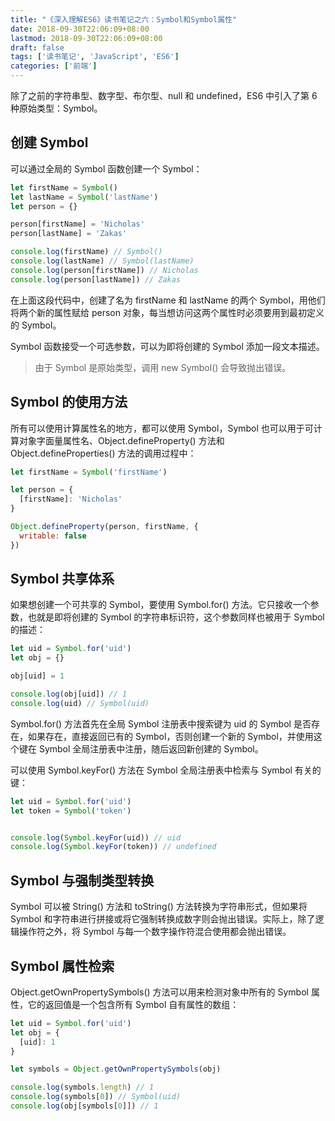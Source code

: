 ```yaml
---
title: "《深入理解ES6》读书笔记之六：Symbol和Symbol属性"
date: 2018-09-30T22:06:09+08:00
lastmod: 2018-09-30T22:06:09+08:00
draft: false
tags: ['读书笔记', 'JavaScript', 'ES6']
categories: ['前端']
---
```


除了之前的字符串型、数字型、布尔型、null 和 undefined，ES6 中引入了第 6 种原始类型：Symbol。

## 创建 Symbol

可以通过全局的 Symbol 函数创建一个 Symbol：

```javascript
let firstName = Symbol()
let lastName = Symbol('lastName')
let person = {}

person[firstName] = 'Nicholas'
person[lastName] = 'Zakas'

console.log(firstName) // Symbol()
console.log(lastName) // Symbol(lastName)
console.log(person[firstName]) // Nicholas
console.log(person[lastName]) // Zakas
```

在上面这段代码中，创建了名为 firstName 和 lastName 的两个 Symbol，用他们将两个新的属性赋给 person 对象，每当想访问这两个属性时必须要用到最初定义的 Symbol。

Symbol 函数接受一个可选参数，可以为即将创建的 Symbol 添加一段文本描述。

> 由于 Symbol 是原始类型，调用 new Symbol() 会导致抛出错误。

## Symbol 的使用方法

所有可以使用计算属性名的地方，都可以使用 Symbol，Symbol 也可以用于可计算对象字面量属性名、Object.defineProperty() 方法和 Object.defineProperties() 方法的调用过程中：

```javascript
let firstName = Symbol('firstName')

let person = {
  [firstName]: 'Nicholas'
}

Object.defineProperty(person, firstName, {
  writable: false
})
```

## Symbol 共享体系

如果想创建一个可共享的 Symbol，要使用 Symbol.for() 方法。它只接收一个参数，也就是即将创建的 Symbol 的字符串标识符，这个参数同样也被用于 Symbol 的描述：

```javascript
let uid = Symbol.for('uid')
let obj = {}

obj[uid] = 1

console.log(obj[uid]) // 1
console.log(uid) // Symbol(uid)
```

Symbol.for() 方法首先在全局 Symbol 注册表中搜索键为 uid 的 Symbol 是否存在，如果存在，直接返回已有的 Symbol，否则创建一个新的 Symbol，并使用这个键在 Symbol 全局注册表中注册，随后返回新创建的 Symbol。

可以使用 Symbol.keyFor() 方法在 Symbol 全局注册表中检索与 Symbol 有关的键：

```javascript
let uid = Symbol.for('uid')
let token = Symbol('token')


console.log(Symbol.keyFor(uid)) // uid
console.log(Symbol.keyFor(token)) // undefined
```

## Symbol 与强制类型转换

Symbol 可以被 String() 方法和 toString() 方法转换为字符串形式，但如果将 Symbol 和字符串进行拼接或将它强制转换成数字则会抛出错误。实际上，除了逻辑操作符之外，将 Symbol 与每一个数字操作符混合使用都会抛出错误。

## Symbol 属性检索

Object.getOwnPropertySymbols() 方法可以用来检测对象中所有的 Symbol 属性，它的返回值是一个包含所有 Symbol 自有属性的数组：

```javascript
let uid = Symbol.for('uid')
let obj = {
  [uid]: 1
}

let symbols = Object.getOwnPropertySymbols(obj)

console.log(symbols.length) // 1
console.log(symbols[0]) // Symbol(uid)
console.log(obj[symbols[0]]) // 1
```
